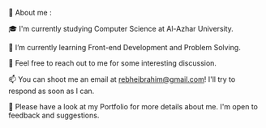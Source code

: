 
🔎 About me :

🎓 I'm currently studying Computer Science at Al-Azhar University.

🌱 I’m currently learning Front-end Development and Problem Solving. 

💬 Feel free to reach out to me for some interesting discussion. 

📫 You can shoot me an email at rebheibrahim@gmail.com! I'll try to respond as soon as I can.

📄 Please have a look at my Portfolio for more details about me. I'm open to feedback and suggestions.

<!--
**rebhi-2002/rebhi-2002** is a ✨ _special_ ✨ repository because its `README.md` (this file) appears on your GitHub profile.

Here are some ideas to get you started:

-->
